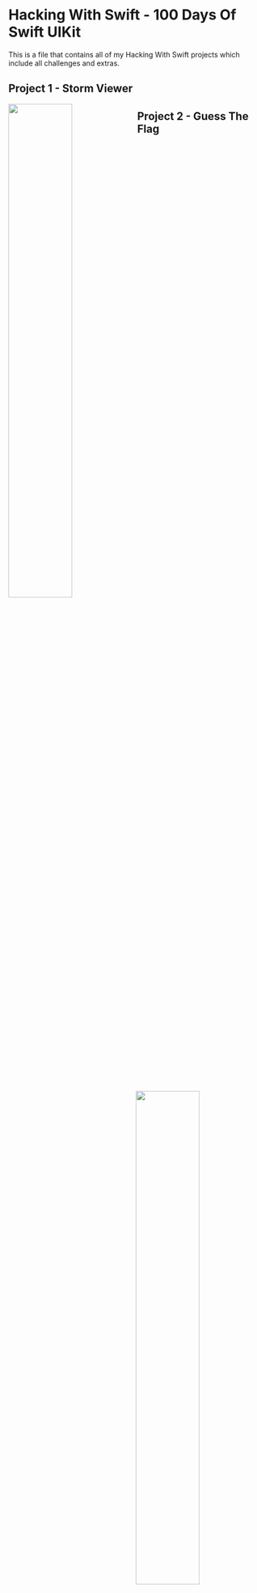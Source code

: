 # Hacking With Swift - 100 Days Of Swift UIKit

  This is a file that contains all of my Hacking With Swift projects which include all challenges and extras.
  
 

## Project 1 - Storm Viewer

<img align="left" src="https://user-images.githubusercontent.com/43148881/89198260-a3ac5b00-d5b5-11ea-8b07-a9e9214972c8.png" width=50%> <img align="right" src="https://user-images.githubusercontent.com/43148881/89198568-11f11d80-d5b6-11ea-9b5d-447d4628e00d.png" width=50%>

## Project 2 - Guess The Flag
![Simulator Screen Shot - iPhone 11 Pro Max - 2020-08-03 at 18 23 01](https://user-images.githubusercontent.com/43148881/89198792-609eb780-d5b6-11ea-8fcc-6060d95c29bd.png)
![Simulator Screen Shot - iPhone 11 Pro Max - 2020-08-03 at 18 25 21](https://user-images.githubusercontent.com/43148881/89199052-b5dac900-d5b6-11ea-801f-33ee3e71a697.png)

## Project 3 - Social Media (Milestone Project 1-3)
![Simulator Screen Shot - iPhone 11 Pro Max - 2020-08-03 at 18 26 47](https://user-images.githubusercontent.com/43148881/89199208-e7ec2b00-d5b6-11ea-97d1-52b2a9f86207.png)
![Simulator Screen Shot - iPhone 11 Pro Max - 2020-08-03 at 18 27 14](https://user-images.githubusercontent.com/43148881/89199250-f6d2dd80-d5b6-11ea-803e-4095bfaed5ee.png)
![Simulator Screen Shot - iPhone 11 Pro Max - 2020-08-03 at 18 27 30](https://user-images.githubusercontent.com/43148881/89199281-018d7280-d5b7-11ea-907c-3bcf3ea7b98b.png)

## Project 4 - Easy Browser
![Simulator Screen Shot - iPhone 11 Pro Max - 2020-08-03 at 18 27 56](https://user-images.githubusercontent.com/43148881/89199336-123de880-d5b7-11ea-8eb1-243b192c2b33.png)
![Simulator Screen Shot - iPhone 11 Pro Max - 2020-08-03 at 18 28 21](https://user-images.githubusercontent.com/43148881/89199389-25e94f00-d5b7-11ea-9a35-03b07b36bfaf.png)
![Simulator Screen Shot - iPhone 11 Pro Max - 2020-08-03 at 18 28 37](https://user-images.githubusercontent.com/43148881/89200333-87f68400-d5b8-11ea-8580-e13d2b56d376.png)

## Project 5 - Word Scramble
![Simulator Screen Shot - iPhone 11 Pro Max - 2020-08-03 at 18 30 47](https://user-images.githubusercontent.com/43148881/89199615-78c30680-d5b7-11ea-8d64-5fa14921e451.png)
![Simulator Screen Shot - iPhone 11 Pro Max - 2020-08-03 at 18 31 49](https://user-images.githubusercontent.com/43148881/89199696-9bedb600-d5b7-11ea-933c-1ce8de57dce2.png)



 <img align="left" src="" width=50%>
